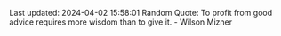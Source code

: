 Last updated: 2024-04-02 15:58:01
Random Quote: To profit from good advice requires more wisdom than to give it. - Wilson Mizner